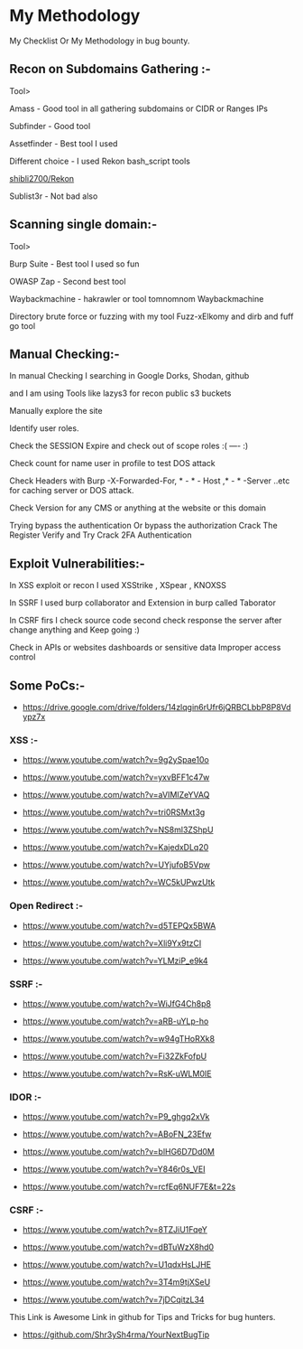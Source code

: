 # My Methodology

My Checklist Or My Methodology in bug bounty.

## Recon on Subdomains Gathering :-

Tool>

Amass - Good tool in all gathering subdomains or CIDR or Ranges IPs

Subfinder - Good tool

Assetfinder - Best tool I used

Different choice - I used Rekon bash_script tools

[shibli2700/Rekon](https://github.com/shibli2700/Rekon)

Sublist3r - Not bad also

## Scanning single domain:-

Tool>

Burp Suite - Best tool I used so fun

OWASP Zap - Second best tool

Waybackmachine - hakrawler or tool tomnomnom Waybackmachine

Directory brute force or fuzzing with my tool Fuzz-xElkomy and dirb and fuff go tool

## Manual Checking:-

In manual Checking I searching in Google Dorks, Shodan, github 

and I am using Tools like lazys3 for recon public s3 buckets

Manually explore the site

Identify user roles.

Check the SESSION Expire and check out of scope roles :( —- :)

Check count for name user in profile to test DOS attack

Check Headers with Burp -X-Forwarded-For, * *-* * - Host ,* - * -Server ..etc for caching server or DOS attack.

Check Version for any CMS or anything at the website or this domain 

Trying bypass the authentication Or bypass the authorization Crack The Register Verify and Try Crack 2FA Authentication

## Exploit Vulnerabilities:-

In XSS exploit or recon I used XSStrike , XSpear , KNOXSS

In SSRF I used burp collaborator and Extension in burp called Taborator

In CSRF firs I check source code second check response the server after change anything and Keep going :)

Check in APIs or websites dashboards or sensitive data Improper access control

## Some PoCs:-

-  https://drive.google.com/drive/folders/14zlqgin6rUfr6jQRBCLbbP8P8Vdypz7x

  ### XSS :-
  
-   https://www.youtube.com/watch?v=9g2ySpae10o
   
-   https://www.youtube.com/watch?v=yxvBFF1c47w
   
-   https://www.youtube.com/watch?v=aVIMIZeYVAQ
   
-   https://www.youtube.com/watch?v=tri0RSMxt3g
   
-   https://www.youtube.com/watch?v=NS8ml3ZShpU
   
-   https://www.youtube.com/watch?v=KajedxDLq20
   
-   https://www.youtube.com/watch?v=UYjufoB5Vpw
   
-   https://www.youtube.com/watch?v=WC5kUPwzUtk
   
  
  ### Open Redirect :-
-   https://www.youtube.com/watch?v=d5TEPQx5BWA
   
-   https://www.youtube.com/watch?v=Xli9Yx9tzCI
   
-   https://www.youtube.com/watch?v=YLMziP_e9k4
   
   
   
  ### SSRF :-
-   https://www.youtube.com/watch?v=WiJfG4Ch8p8
   
-   https://www.youtube.com/watch?v=aRB-uYLp-ho
   
-   https://www.youtube.com/watch?v=w94gTHoRXk8
   
-   https://www.youtube.com/watch?v=Fi32ZkFofpU
   
-   https://www.youtube.com/watch?v=RsK-uWLM0IE
   
  ### IDOR :-
-   https://www.youtube.com/watch?v=P9_ghgq2xVk
   
-   https://www.youtube.com/watch?v=ABoFN_23Efw
   
-   https://www.youtube.com/watch?v=blHG6D7Dd0M
   
-   https://www.youtube.com/watch?v=Y846r0s_VEI
   
-   https://www.youtube.com/watch?v=rcfEq6NUF7E&t=22s
   
  ### CSRF :-
-   https://www.youtube.com/watch?v=8TZJiU1FqeY
   
-   https://www.youtube.com/watch?v=dBTuWzX8hd0
   
-   https://www.youtube.com/watch?v=U1qdxHsLJHE
   
-   https://www.youtube.com/watch?v=3T4m9tjXSeU
   
-   https://www.youtube.com/watch?v=7jDCqitzL34
   
   
   
This Link is Awesome Link in github for Tips and Tricks for bug hunters.
-  https://github.com/Shr3ySh4rma/YourNextBugTip
